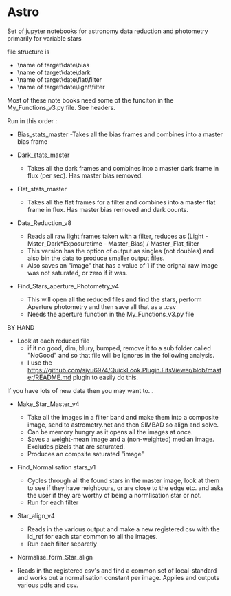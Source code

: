 # Astro
Set of jupyter notebooks for astronomy data reduction and photometry primarily for variable stars

file structure is

- \name of target\date\bias
- \name of target\date\dark
- \name of target\date\flat\filter
- \name of target\date\light\filter

Most of these note books need some of the funciton in the My_Functions_v3.py file. See headers.

Run in this order :

- Bias_stats_master
  -Takes all the bias frames and combines into a master bias frame

- Dark_stats_master
  - Takes all the dark frames and combines into a master dark frame in flux (per sec). Has master bias removed.

- Flat_stats_master
  - Takes all the flat frames for a filter and combines into a master flat frame in flux. Has master bias removed and dark counts.
    
- Data_Reduction_v8
  - Reads all raw light frames taken with a filter, reduces as (Light - Mster_Dark*Exposuretime - Master_Bias) / Master_Flat_filter
  - This version has the option of output as singles (not doubles) and also bin the data to produce smaller output files.
  - Also saves an "image" that has a value of 1 if the orignal raw image was not saturated, or zero if it was.

- Find_Stars_aperture_Photometry_v4
  - This will open all the reduced files and find the stars, perform Aperture photometry and then save all that as a .csv
  - Needs the aperture function in the My_Functions_v3.py file

BY HAND
- Look at each reduced file
  - if it no good, dim, blury, bumped, remove it to a sub folder called "NoGood" and so that file will be ignores in the following analysis.
  - I use the https://github.com/siyu6974/QuickLook.Plugin.FitsViewer/blob/master/README.md plugin to easily do this.

If you have lots of new data then you may want to...
- Make_Star_Master_v4
  - Take all the images in a filter band and make them into a composite image, send to astrometry.net and then SIMBAD so align and solve.
  - Can be memory hungry as it opens all the images at once.
  - Saves a weight-mean image and a (non-weighted) median image. Excludes pizels that are saturated.
  - Produces an compsite saturated "image"

- Find_Normalisation stars_v1
  - Cycles through all the found stars in the master image, look at them to see if they have neighbours, or are close to the edge etc. and asks the user if they are worthy of being a normlisation star or not.
  - Run for each filter

- Star_align_v4
  - Reads in the various output and make a new registered csv with the id_ref for each star common to all the images.
  - Run each filter separetly


- Normalise_form_Star_align
 - Reads in the registered csv's and find a common set of local-standard and works out a normalisation constant per image. Applies and outputs various pdfs and csv.
